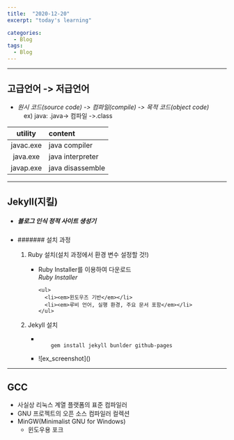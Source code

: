 ```yaml
---
title:  "2020-12-20"
excerpt: "today's learning"

categories:
  - Blog
tags:
  - Blog
---
```


***
## 고급언어 -> 저급언어
* <em>원시 코드(source code) -> 컴파일(compile) -> 목적 코드(object code)</em>  
&emsp;ex) java: .java-> 컴파일 ->.class


|utility|content|
|:----------:|:----------|
|javac.exe |java compiler|
|java.exe|java interpreter|
|javap.exe|java disassemble|

***  
## Jekyll(지킬)  
* ##### <em>블로그 인식 정적 사이트 생성기</em>
* ####### 설치 과정
  <ol> 
    <li>Ruby 설치(설치 과정에서 환경 변수 설정할 것!)</li>
    <ul>
      <li>Ruby Installer를 이용하여 다운로드<br/><em>Ruby Installer</em></li>
      
      <ul>
        <li><em>윈도우즈 기반</em></li> 
        <li><em>루비 언어, 실행 환경, 주요 문서 포함</em></li>
      </ul>
    </ul>
    <li>Jekyll 설치</li>
    <ul>
      <li><code>
      gem install jekyll bunlder github-pages  
        </code></li>
      <li>![ex_screenshot]()</li>
    </ul>
  </ol>
  
***
## GCC  
* 사실상 리눅스 계열 플랫폼의 표준 컴파일러
* GNU 프로젝트의 오픈 소스 컴파일러 컬렉션
* MinGW(Minimalist GNU for Windows)
  * 윈도우용 포크  
